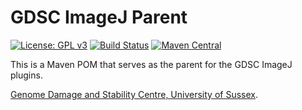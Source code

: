 GDSC ImageJ Parent
==================

[![License: GPL v3](https://img.shields.io/badge/License-GPLv3-blue.svg)](https://www.gnu.org/licenses/gpl-3.0)
[![Build Status](https://github.com/aherbert/gdsc-ij-parent/actions/workflows/build.yml/badge.svg)](https://github.com/aherbert/gdsc-ij-parent/actions/workflows/build.yml)
[![Maven Central](https://maven-badges.herokuapp.com/maven-central/uk.ac.sussex.gdsc/gdsc-ij-parent/badge.svg)](https://maven-badges.herokuapp.com/maven-central/uk.ac.sussex.gdsc/gdsc-ij-parent/)

This is a Maven POM that serves as the parent for the GDSC ImageJ plugins.

[Genome Damage and Stability Centre, University of Sussex](http://www.sussex.ac.uk/gdsc/).
